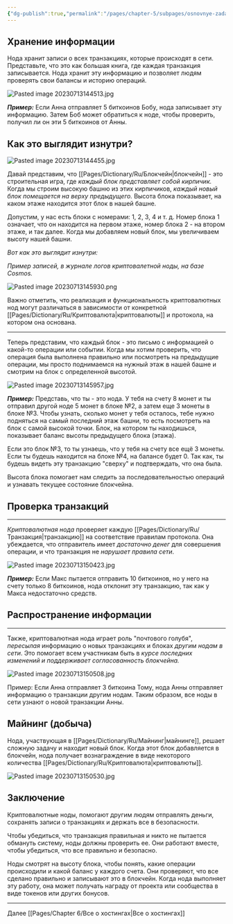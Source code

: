```yaml
---
{"dg-publish":true,"permalink":"/pages/chapter-5/subpages/osnovnye-zadachi-nody/"}
---
```



## Хранение информации

Нода хранит записи о всех транзакциях, которые происходят в сети. Представьте, что это как большая книга, где каждая транзакция записывается. Нода хранит эту информацию и позволяет людям проверять свои балансы и историю операций.

![Pasted image 20230713144513.jpg]()

**_Пример:_** Если Анна отправляет 5 биткоинов Бобу, нода записывает эту информацию. Затем Боб может обратиться к ноде, чтобы проверить, получил ли он эти 5 биткоинов от Анны.

## Как это выглядит изнутри?

![Pasted image 20230713144455.jpg]()
  
Давай представим, что [[Pages/Dictionary/Ru/Блокчейн\|блокчейн]] - это строительная игра, где _каждый блок представляет собой кирпичик._ Когда мы строим высокую башню из этих кирпичиков, _каждый новый блок помещается на верху предыдущего._ Высота блока показывает, на каком этаже находится этот блок в нашей башне.

Допустим, у нас есть блоки с номерами: 1, 2, 3, 4 и т. д. Номер блока 1 означает, что он находится на первом этаже, номер блока 2 - на втором этаже, и так далее. Когда мы добавляем новый блок, мы увеличиваем высоту нашей башни.

_Вот как это выглядит изнутри:_

_Пример записей, в журнале логов криптовалетной ноды, на базе Cosmos._  
  
![Pasted image 20230713145930.png]()
  
Важно отметить, что реализация и функциональность криптовалютных нод могут различаться в зависимости от конкретной [[Pages/Dictionary/Ru/Криптовалюта\|криптовалюты]] и протокола, на котором она основана.

---

Теперь представим, что каждый блок - это письмо с информацией о какой-то операции или событии. Когда мы хотим проверить, что операция была выполнена правильно или посмотреть на предыдущие операции, мы просто поднимаемся на нужный этаж в нашей башне и смотрим на блок с определенной высотой.

![Pasted image 20230713145957.jpg]()

**_Пример:_** Представь, что ты - это нода. У тебя на счету 8 монет и ты отправил другой ноде 5 монет в блоке №2, а затем еще 3 монеты в блоке №3. Чтобы узнать, сколько монет у тебя осталось, тебе нужно подняться на самый последний этаж башни, то есть посмотреть на блок с самой высокой точки. Блок, на котором ты находишься, показывает баланс высоты предыдущего блока (этажа).

Если это блок №3, то ты узнаешь, что у тебя на счету все ещё 3 монеты. Если ты будешь находится на блоке №4, на балансе будет 0. Так как, ты будешь видеть эту транзакцию "сверху" и подтверждать, что она была.

Высота блока помогает нам следить за последовательностью операций и узнавать текущее состояние блокчейна.

## **Проверка транзакций**

---

_Криптовалютная нода_ проверяет каждую [[Pages/Dictionary/Ru/Транзакция\|транзакцию]] на соответствие правилам протокола. Она убеждается, что отправитель имеет _достаточно денег_ для совершения операции, и что транзакция не _нарушает правила сети_.

![Pasted image 20230713150423.jpg]()

**_Пример:_** Если Макс пытается отправить 10 биткоинов, но у него на счету только 8 биткоинов, нода отклонит эту транзакцию, так как у Макса недостаточно средств.

## **Распространение информации**

---

Также, криптовалютная нода играет роль "почтового голубя", _пересылая_ информацию о новых транзакциях и блоках _другим нодам в сети_. Это помогает всем участникам быть в _курсе последних изменений и поддерживает согласованность блокчейна._

![Pasted image 20230713150508.jpg]()

Пример: Если Анна отправляет 3 биткоина Тому, нода Анны отправляет информацию о транзакции другим нодам. Таким образом, все ноды в сети узнают о новой транзакции Анны.

## **Майнинг (добыча)**

Нода, участвующая в [[Pages/Dictionary/Ru/Майнинг\|майнинге]], решает сложную задачу и находит новый блок. Когда этот блок добавляется в блокчейн, нода получает вознаграждение в виде некоторого количества [[Pages/Dictionary/Ru/Криптовалюта\|криптовалюты]].

![Pasted image 20230713150530.jpg]()

## Заключение

Криптовалютные ноды, помогают другим людям отправлять деньги, сохранять записи о транзакциях и держать все в безопасности.

Чтобы убедиться, что транзакция правильная и никто не пытается обмануть систему, ноды должны проверить ее. Они работают вместе, чтобы убедиться, что все правильно и безопасно.

Ноды смотрят на высоту блока, чтобы понять, какие операции происходили и какой баланс у каждого счета. Они проверяют, что все сделано правильно и записывают это в блокчейн. Когда нода выполняет эту работу, она может получать награду от проекта или сообщества в виде токенов или других бонусов.

---

Далее [[Pages/Chapter 6/Все о хостингах\|Все о хостингах]]